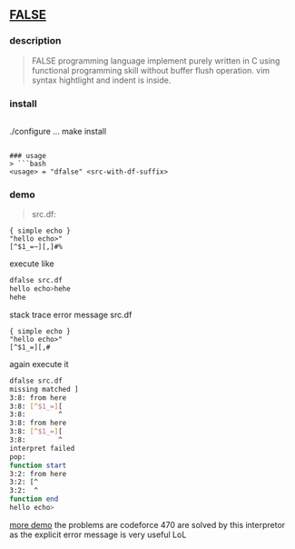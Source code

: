 ## [FALSE](http://strlen.com/false/false.txt)
### description
> FALSE programming language implement purely written in C
using functional programming skill
without buffer flush operation.
vim syntax hightlight and indent is inside.

### install
> ```bash
./configure ...
make install
```

### usage
> ```bash
<usage> = "dfalse" <src-with-df-suffix>
```

### demo
> src.df:
```false
{ simple echo }
"hello echo>"
[^$1_=~][,]#%
```
execute like 
```bash
dfalse src.df
hello echo>hehe
hehe
```
stack trace  error message
src.df
```false
{ simple echo }
"hello echo>"
[^$1_=][,#
```
again execute it
```bash
dfalse src.df
missing matched ]
3:8: from here
3:8: [^$1_=][
3:8:        ^
3:8: from here
3:8: [^$1_=][
3:8:        ^
interpret failed
pop:
function start
3:2: from here
3:2: [^
3:2:  ^
function end
hello echo>
```
[more demo](https://github.com/Dwylkz/acmps/tree/master/cf/470)
the problems are codeforce 470 are solved by this interpretor
as the explicit error message is very useful LoL
